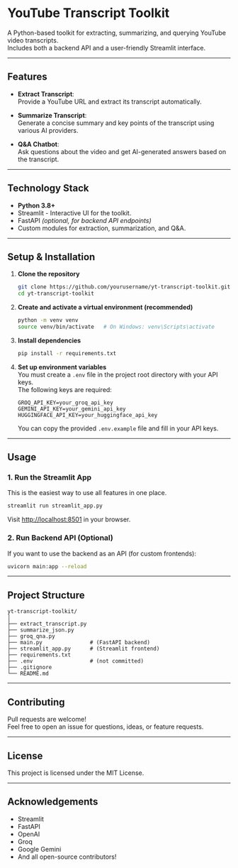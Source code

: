 # YouTube Transcript Toolkit

A Python-based toolkit for extracting, summarizing, and querying YouTube video transcripts.  
Includes both a backend API and a user-friendly Streamlit interface.

---

## Features

- **Extract Transcript**:  
  Provide a YouTube URL and extract its transcript automatically.

- **Summarize Transcript**:  
  Generate a concise summary and key points of the transcript using various AI providers.

- **Q&A Chatbot**:  
  Ask questions about the video and get AI-generated answers based on the transcript.

---

## Technology Stack

- **Python 3.8+**
- Streamlit - Interactive UI for the toolkit.
- FastAPI *(optional, for backend API endpoints)*
- Custom modules for extraction, summarization, and Q&A.

---

## Setup & Installation

1. **Clone the repository**
    ```bash
    git clone https://github.com/yourusername/yt-transcript-toolkit.git
    cd yt-transcript-toolkit
    ```

2. **Create and activate a virtual environment (recommended)**
    ```bash
    python -m venv venv
    source venv/bin/activate   # On Windows: venv\Scripts\activate
    ```

3. **Install dependencies**
    ```bash
    pip install -r requirements.txt
    ```

4. **Set up environment variables**  
   You must create a `.env` file in the project root directory with your API keys.  
   The following keys are required:

    ```
    GROQ_API_KEY=your_groq_api_key
    GEMINI_API_KEY=your_gemini_api_key
    HUGGINGFACE_API_KEY=your_huggingface_api_key
    ```

    You can copy the provided `.env.example` file and fill in your API keys.

---

## Usage

### 1. Run the Streamlit App

This is the easiest way to use all features in one place.

```bash
streamlit run streamlit_app.py
```

Visit [http://localhost:8501](http://localhost:8501) in your browser.

### 2. Run Backend API (Optional)

If you want to use the backend as an API (for custom frontends):

```bash
uvicorn main:app --reload
```

---

## Project Structure

```
yt-transcript-toolkit/
│
├── extract_transcript.py
├── summarize_json.py
├── groq_qna.py
├── main.py               # (FastAPI backend)
├── streamlit_app.py      # (Streamlit frontend)
├── requirements.txt
├── .env                  # (not committed)
├── .gitignore
└── README.md
```

---

## Contributing

Pull requests are welcome!  
Feel free to open an issue for questions, ideas, or feature requests.

---

## License

This project is licensed under the MIT License.

---

## Acknowledgements

- Streamlit
- FastAPI
- OpenAI
- Groq
- Google Gemini
- And all open-source contributors!
